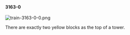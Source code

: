#### 3163-0
![train-3163-0-0.png](https://github.com/lil-lab/nlvr/raw/master/nlvr/train/images/57/train-3163-0-0.png "train-3163-0-0.png")

There are exactly two yellow blocks as the top of a tower.